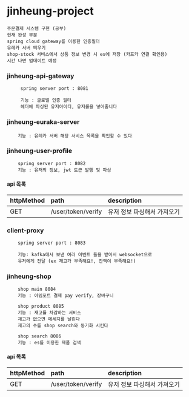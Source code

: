 
# jinheung-project
```
주문결제 시스템 구현 (공부)
현재 완성 부분
spring cloud gateway를 이용한 인증필터
유레카 서버 띄우기
shop-stock 서비스에서 상품 정보 변경 시 es에 저장 (카프카 연결 확인용)
시간 나면 업데이트 예정
```


### jinheung-api-gateway

```
     spring server port : 8081
     
     기능 : 글로벌 인증 필터 
     헤더에 파싱된 유저아이디, 유저롤을 넣어줍니다
```

### jinheung-euraka-server

```
    기능 : 유레카 서버 해당 서비스 목록을 확인할 수 있다
```

### jinheung-user-profile 

```
    spring server port : 8082
    기능 : 유저의 정보, jwt 토큰 발행 및 파싱
```
#### api 목록
| httpMethod | path | description
|:-----------|:---|:---|
| GET        | /user/token/verify | 유저 정보 파싱해서 가져오기 



### client-proxy 

```
    spring server port : 8083
    
    기능: kafka에서 보낸 여러 이벤트 들을 받아서 websocket으로 
    유저에게 전달 (ex 재고가 부족해요!, 잔액이 부족해요!)
```



### jinheung-shop

```
    shop main 8084
    기능 : 아임포트 결제 pay verify, 장바구니 

    shop product 8085
    기능 : 재고를 차감하는 서비스
    재고가 없으면 메세지를 날린다
    재고의 수를 shop search와 동기화 시킨다 
    
    shop search 8086
    기능 : es를 이용한 제품 검색 
```

#### api 목록
| httpMethod | path | description
|:-----------|:---|:---|
| GET        | /user/token/verify | 유저 정보 파싱해서 가져오기 